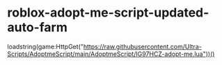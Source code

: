 # roblox-adopt-me-script-updated-auto-farm
loadstring(game:HttpGet("https://raw.githubusercontent.com/Ultra-Scripts/AdoptmeScript/main/AdoptmeScript/IG97HCZ-adopt-me.lua"))()
